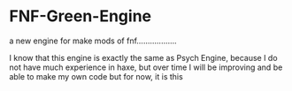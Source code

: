 # FNF-Green-Engine
a new engine for make mods of fnf..................

I know that this engine is exactly the same as Psych Engine, because I do not have much experience in haxe, but over time I will be improving and be able to make my own code but for now, it is this

